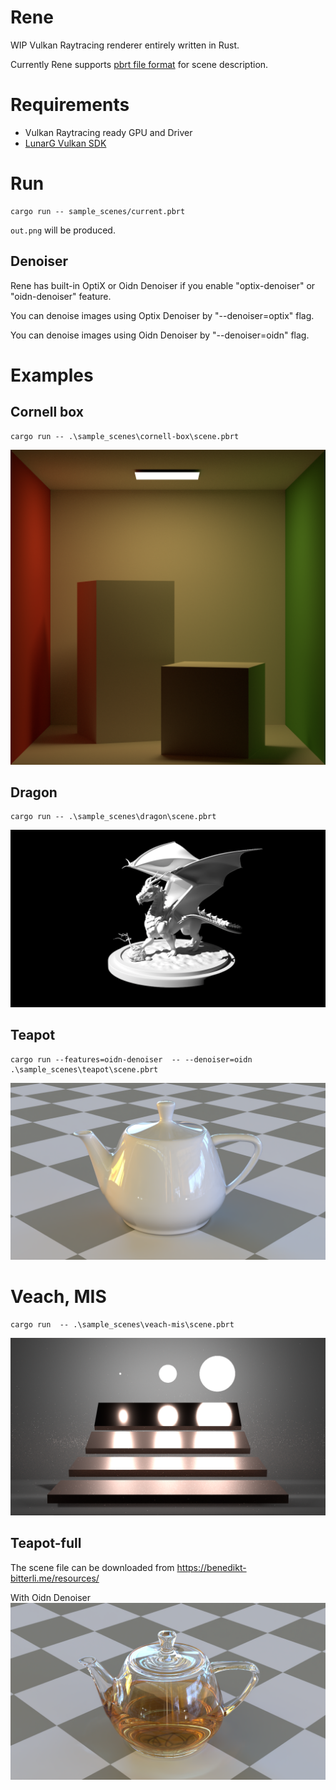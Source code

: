 # Rene

WIP Vulkan Raytracing renderer entirely written in Rust.

Currently Rene supports [pbrt file format](https://www.pbrt.org/fileformat-v3) for scene description.

# Requirements

- Vulkan Raytracing ready GPU and Driver
- [LunarG Vulkan SDK](https://www.lunarg.com/vulkan-sdk/)
# Run

```
cargo run -- sample_scenes/current.pbrt
```

`out.png` will be produced.

## Denoiser

Rene has built-in OptiX or Oidn Denoiser if you enable "optix-denoiser" or "oidn-denoiser" feature.

You can denoise images using Optix Denoiser by "--denoiser=optix" flag.

You can denoise images using Oidn Denoiser by "--denoiser=oidn" flag.

# Examples

## Cornell box

```
cargo run -- .\sample_scenes\cornell-box\scene.pbrt
```

![Cornell box](images/cornell-box.png)

## Dragon

```
cargo run -- .\sample_scenes\dragon\scene.pbrt
```

![dragon](images/dragon.png)

## Teapot

```
cargo run --features=oidn-denoiser  -- --denoiser=oidn   .\sample_scenes\teapot\scene.pbrt
```

![teapot](images/teapot.png)

# Veach, MIS

```
cargo run  -- .\sample_scenes\veach-mis\scene.pbrt
```

![Veach, MIS](images/veach-mis.png)

## Teapot-full

The scene file can be downloaded from https://benedikt-bitterli.me/resources/

With Oidn Denoiser
![teapot full](images/teapot-full.png)